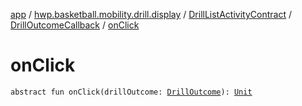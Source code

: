 [app](../../../index.md) / [hwp.basketball.mobility.drill.display](../../index.md) / [DrillListActivityContract](../index.md) / [DrillOutcomeCallback](index.md) / [onClick](.)

# onClick

`abstract fun onClick(drillOutcome: `[`DrillOutcome`](../../../hwp.basketball.mobility.entitiy.drills.outcomes/-drill-outcome/index.md)`): `[`Unit`](https://kotlinlang.org/api/latest/jvm/stdlib/kotlin/-unit/index.html)